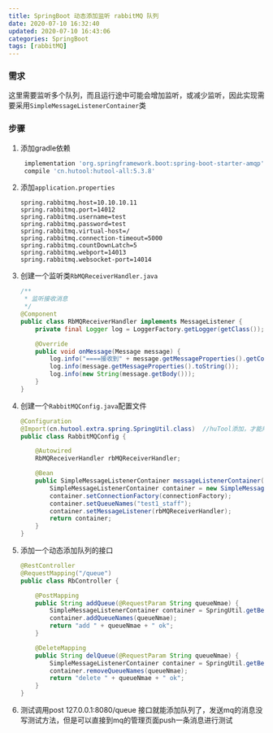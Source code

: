 ```yaml
---
title: SpringBoot 动态添加监听 rabbitMQ 队列
date: 2020-07-10 16:32:40
updated: 2020-07-10 16:43:06
categories: SpringBoot
tags: [rabbitMQ]
---
```


### 需求

这里需要监听多个队列，而且运行途中可能会增加监听，或减少监听，因此实现需要采用`SimpleMessageListenerContainer`类

### 步骤

1. 添加gradle依赖

   ```groovy
    implementation 'org.springframework.boot:spring-boot-starter-amqp'
    compile 'cn.hutool:hutool-all:5.3.8'
   ```

2. 添加`application.properties`

   ```properties
   spring.rabbitmq.host=10.10.10.11
   spring.rabbitmq.port=14012
   spring.rabbitmq.username=test
   spring.rabbitmq.password=test
   spring.rabbitmq.virtual-host=/
   spring.rabbitmq.connection-timeout=5000
   spring.rabbitmq.countDownLatch=5
   spring.rabbitmq.webport=14013
   spring.rabbitmq.websocket-port=14014
   ```

3. 创建一个监听类`RbMQReceiverHandler.java`

   ```java
   /**
    * 监听接收消息
    */
   @Component
   public class RbMQReceiverHandler implements MessageListener {
       private final Logger log = LoggerFactory.getLogger(getClass());
   
       @Override
       public void onMessage(Message message) {
           log.info("====接收到" + message.getMessageProperties().getConsumerQueue() + "队列的消息=====");
           log.info(message.getMessageProperties().toString());
           log.info(new String(message.getBody()));
       }
   }
   ```

4. 创建一个`RabbitMQConfig.java`配置文件

   ```java
   @Configuration
   @Import(cn.hutool.extra.spring.SpringUtil.class)  //huTool添加，才能用getBean
   public class RabbitMQConfig {
   
       @Autowired
       RbMQReceiverHandler rbMQReceiverHandler;
   
       @Bean
       public SimpleMessageListenerContainer messageListenerContainer(ConnectionFactory connectionFactory) {
           SimpleMessageListenerContainer container = new SimpleMessageListenerContainer();
           container.setConnectionFactory(connectionFactory);
           container.setQueueNames("test1_staff");
           container.setMessageListener(rbMQReceiverHandler);
           return container;
       }
   }
   ```

5. 添加一个动态添加队列的接口

   ```java
   @RestController
   @RequestMapping("/queue")
   public class RbController {
   
       @PostMapping
       public String addQueue(@RequestParam String queueNmae) {
           SimpleMessageListenerContainer container = SpringUtil.getBean(SimpleMessageListenerContainer.class);//获取实例
           container.addQueueNames(queueNmae);
           return "add " + queueNmae + " ok";
       }
   
       @DeleteMapping
       public String delQueue(@RequestParam String queueNmae) {
           SimpleMessageListenerContainer container = SpringUtil.getBean(SimpleMessageListenerContainer.class);
           container.removeQueueNames(queueNmae);
           return "delete " + queueNmae + " ok";
       }
   }
   ```

6. 测试调用post 127.0.0.1:8080/queue 接口就能添加队列了，发送mq的消息没写测试方法，但是可以直接到mq的管理页面push一条消息进行测试

